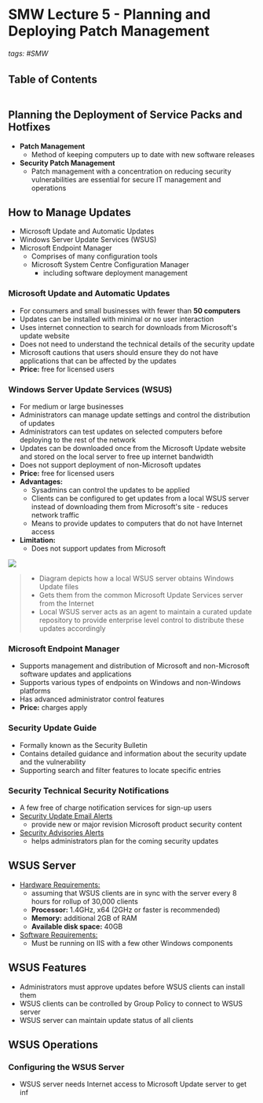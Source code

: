 # SMW Lecture 5 - Planning and Deploying Patch Management

###### tags: #SMW 

## Table of Contents
```toc
```

## Planning the Deployment of Service Packs and Hotfixes
- **Patch Management**
	- Method of keeping computers up to date with new software releases
- **Security Patch Management**
	- Patch management with a concentration on reducing security vulnerabilities are essential for secure IT management and operations

## How to Manage Updates
- Microsoft Update and Automatic Updates
- Windows Server Update Services (WSUS)
- Microsoft Endpoint Manager
	- Comprises of many configuration tools
	- Microsoft System Centre Configuration Manager
		- including software deployment management

### Microsoft Update and Automatic Updates
- For consumers and small businesses with fewer than **50 computers**
- Updates can be installed with minimal or no user interaction
- Uses internet connection to search for downloads from Microsoft's update website
- Does not need to understand the technical details of the security update
- Microsoft cautions that users should ensure they do not have applications that can be affected by the updates
- **Price:** free for licensed users

### Windows Server Update Services (WSUS)
- For medium or large businesses
- Administrators can manage update settings and control the distribution of updates
- Administrators can test updates on selected computers before deploying to the rest of the network
- Updates can be downloaded once from the Microsoft Update website and stored on the local server to free up internet bandwidth
- Does not support deployment of non-Microsoft updates
- **Price:** free for licensed users
- **Advantages:**
	- Sysadmins can control the updates to be applied
	- Clients can be configured to get updates from a local WSUS server instead of downloading them from Microsoft's site - reduces network traffic
	- Means to provide updates to computers that do not have Internet access
- **Limitation:**
	- Does not support updates from Microsoft

![](https://i.imgur.com/fTVRSVE.png)

> - Diagram depicts how a local WSUS server obtains Windows Update files
> - Gets them from the common Microsoft Update Services server from the Internet
> - Local WSUS server acts as an agent to maintain a curated update repository to provide enterprise level control to distribute these updates accordingly

### Microsoft Endpoint Manager
- Supports management and distribution of Microsoft and non-Microsoft software updates and applications
- Supports various types of endpoints on Windows and non-Windows platforms
- Has advanced administrator control features
- **Price:** charges apply

### Security Update Guide
- Formally known as the Security Bulletin
- Contains detailed guidance and information about the security update and the vulnerability
- Supporting search and filter features to locate specific entries

### Security Technical Security Notifications
- A few free of charge notification services for sign-up users
- <u>Security Update Email Alerts</u>
	- provide new or major revision Microsoft product security content
- <u>Security Advisories Alerts</u>
	- helps administrators plan for the coming security updates

## WSUS Server
- <u>Hardware Requirements:</u>
	- assuming that WSUS clients are in sync with the server every 8 hours for rollup of 30,000 clients
	- **Processor:** 1.4GHz, x64 (2GHz or faster is recommended)
	- **Memory:** additional 2GB of RAM
	- **Available disk space:** 40GB
- <u>Software Requirements:</u>
	- Must be running on IIS with a few other Windows components

## WSUS Features
- Administrators must approve updates before WSUS clients can install them
- WSUS clients can be controlled by Group Policy to connect to WSUS server
- WSUS server can maintain update status of all clients

## WSUS Operations
### Configuring the WSUS Server
- WSUS server needs Internet access to Microsoft Update server to get inf